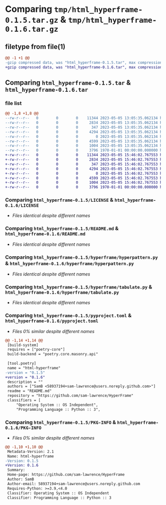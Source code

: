 # Comparing `tmp/html_hyperframe-0.1.5.tar.gz` & `tmp/html_hyperframe-0.1.6.tar.gz`

## filetype from file(1)

```diff
@@ -1 +1 @@
-gzip compressed data, was "html_hyperframe-0.1.5.tar", max compression
+gzip compressed data, was "html_hyperframe-0.1.6.tar", max compression
```

## Comparing `html_hyperframe-0.1.5.tar` & `html_hyperframe-0.1.6.tar`

### file list

```diff
@@ -1,8 +1,8 @@
--rw-r--r--   0        0        0    11344 2023-05-05 13:05:35.062134 html_hyperframe-0.1.5/LICENSE
--rw-r--r--   0        0        0     2834 2023-05-05 13:05:35.062134 html_hyperframe-0.1.5/README.md
--rw-r--r--   0        0        0      347 2023-05-05 13:05:35.062134 html_hyperframe-0.1.5/hyperframe/__init__.py
--rw-r--r--   0        0        0     4294 2023-05-05 13:05:35.062134 html_hyperframe-0.1.5/hyperframe/hyperpattern.py
--rw-r--r--   0        0        0        0 2023-05-05 13:05:35.062134 html_hyperframe-0.1.5/hyperframe/py.typed
--rw-r--r--   0        0        0     4599 2023-05-05 13:05:35.062134 html_hyperframe-0.1.5/hyperframe/tabulate.py
--rw-r--r--   0        0        0     1004 2023-05-05 13:05:35.062134 html_hyperframe-0.1.5/pyproject.toml
--rw-r--r--   0        0        0     3796 1970-01-01 00:00:00.000000 html_hyperframe-0.1.5/PKG-INFO
+-rw-r--r--   0        0        0    11344 2023-05-05 15:46:02.767553 html_hyperframe-0.1.6/LICENSE
+-rw-r--r--   0        0        0     2834 2023-05-05 15:46:02.767553 html_hyperframe-0.1.6/README.md
+-rw-r--r--   0        0        0      347 2023-05-05 15:46:02.767553 html_hyperframe-0.1.6/hyperframe/__init__.py
+-rw-r--r--   0        0        0     4294 2023-05-05 15:46:02.767553 html_hyperframe-0.1.6/hyperframe/hyperpattern.py
+-rw-r--r--   0        0        0        0 2023-05-05 15:46:02.767553 html_hyperframe-0.1.6/hyperframe/py.typed
+-rw-r--r--   0        0        0     4599 2023-05-05 15:46:02.767553 html_hyperframe-0.1.6/hyperframe/tabulate.py
+-rw-r--r--   0        0        0     1004 2023-05-05 15:46:02.767553 html_hyperframe-0.1.6/pyproject.toml
+-rw-r--r--   0        0        0     3796 1970-01-01 00:00:00.000000 html_hyperframe-0.1.6/PKG-INFO
```

### Comparing `html_hyperframe-0.1.5/LICENSE` & `html_hyperframe-0.1.6/LICENSE`

 * *Files identical despite different names*

### Comparing `html_hyperframe-0.1.5/README.md` & `html_hyperframe-0.1.6/README.md`

 * *Files identical despite different names*

### Comparing `html_hyperframe-0.1.5/hyperframe/hyperpattern.py` & `html_hyperframe-0.1.6/hyperframe/hyperpattern.py`

 * *Files identical despite different names*

### Comparing `html_hyperframe-0.1.5/hyperframe/tabulate.py` & `html_hyperframe-0.1.6/hyperframe/tabulate.py`

 * *Files identical despite different names*

### Comparing `html_hyperframe-0.1.5/pyproject.toml` & `html_hyperframe-0.1.6/pyproject.toml`

 * *Files 0% similar despite different names*

```diff
@@ -1,14 +1,14 @@
 [build-system]
 requires = ["poetry-core"]
 build-backend = "poetry.core.masonry.api"
 
 [tool.poetry]
 name = "html-hyperframe"
-version = "0.1.5"
+version = "0.1.6"
 description = ""
 authors = ["SamB <58937194+sam-lawrence@users.noreply.github.com>"]
 readme = "README.md"
 repository = "https://github.com/sam-lawrence/HyperFrame"
 classifiers = [
     "Operating System :: OS Independent",
     "Programming Language :: Python :: 3",
```

### Comparing `html_hyperframe-0.1.5/PKG-INFO` & `html_hyperframe-0.1.6/PKG-INFO`

 * *Files 0% similar despite different names*

```diff
@@ -1,10 +1,10 @@
 Metadata-Version: 2.1
 Name: html-hyperframe
-Version: 0.1.5
+Version: 0.1.6
 Summary: 
 Home-page: https://github.com/sam-lawrence/HyperFrame
 Author: SamB
 Author-email: 58937194+sam-lawrence@users.noreply.github.com
 Requires-Python: >=3.9,<4.0
 Classifier: Operating System :: OS Independent
 Classifier: Programming Language :: Python :: 3
```

